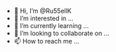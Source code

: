 - 👋 Hi, I’m @Ru55ellK
- 👀 I’m interested in ...
- 🌱 I’m currently learning ...
- 💞️ I’m looking to collaborate on ...
- 📫 How to reach me ...

<!---
Ru55ellK/Ru55ellK is a ✨ special ✨ repository because its `README.md` (this file) appears on your GitHub profile.
You can click the Preview link to take a look at your changes.
--->
